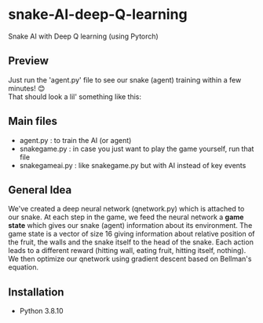 # snake-AI-deep-Q-learning
Snake AI with Deep Q learning (using Pytorch)

## Preview 

Just run the 'agent.py' file to see our snake (agent) training within a few minutes! :blush: <br/>
That should look a lil' something like this: 

## Main files
- agent.py : to train the AI (or agent) 
- snakegame.py : in case you just want to play the game yourself, run that file 
- snakegameai.py : like snakegame.py but with AI instead of key events 

## General Idea 
We've created a deep neural network (qnetwork.py) which is attached to our snake. At each step in the game, we feed the neural network a **game state** which gives our snake (agent) information about its environment. The game state is a vector of size 16 giving information about relative position of the fruit, the walls and the snake itself to the head of the snake. Each action leads to a different reward (hitting wall, eating fruit, hitting itself, nothing). We then optimize our qnetwork using gradient descent based on Bellman's equation. 

## Installation  

- Python 3.8.10
